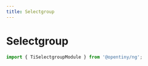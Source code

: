 ```yaml
---
title: Selectgroup
---
```


# Selectgroup

<div class="used-tiny">

```typescript
import { TiSelectgroupModule } from '@opentiny/ng';
```

</div>
